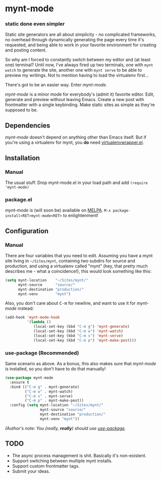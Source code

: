 # mynt-mode
### static done even simpler

Static site generators are all about simplicity - no complicated frameworks, no overhead through dynamically generating the page every time it's requested, and being able to work in your favorite environment for creating and posting content.

So why am I forced to constantly switch between my editor and (at least one) terminal? Until now, I've always fired up two terminals, one with `mynt watch` to generate the site, another one with `mynt serve` to be able to preview my writings. Not to mention having to load the virtualenv first...

There's got to be an easier way. Enter _mynt-mode_.

_mynt-mode_ is a minor mode for everybody's (admit it) favorite editor. Edit, generate and preview without leaving Emacs. Create a new post with frontmatter with a single keybinding. Make static sites as simple as they're supposed to be.

## Dependencies

_mynt-mode_ doesn't depend on anything other than Emacs itself. But if you're using a virtualenv for mynt, you **do** need [virtualenvwrapper.el][3].

## Installation

### Manual
The usual stuff. Drop mynt-mode.el in your load path and add `(require 'mynt-mode)`

### package.el
_mynt-mode_ is (will soon be) available on [MELPA][1]. `M-x package-install<RET>mynt-mode<RET>` to enlightenment!

## Configuration

### Manual
There are four variables that you need to edit. Assuming you have a mynt site living in `~/Sites/mynt`, containing two subdirs for source and production, and using a virtualenv called "mynt" (hey, that pretty much describes me - what a coincidence!), this would look something like this:

```` lisp
(setq mynt-location    "~/Sites/mynt/"
      mynt-source      "source/"
      mynt-destination "production/"
      mynt-venv        "mynt")
````

Also, you don't care about <kbd>C-m</kbd> for newline, and want to use it for _mynt-mode_ instead:
```` lisp
(add-hook 'mynt-mode-hook
          '(lambda ()
             (local-set-key (kbd "C-m g") 'mynt-generate)
             (local-set-key (kbd "C-m w") 'mynt-watch)
             (local-set-key (kbd "C-m s") 'mynt-serve)
             (local-set-key (kbd "C-m p") 'mynt-make-post)))
````

### use-package (Recommended)

Same scenario as above. As a bonus, this also makes sure that _mynt-mode_ is installed, so you don't have to do that manually!

```` lisp
(use-package mynt-mode
  :ensure t
  :bind (("C-m g" . mynt-generate)
         ("C-m w" . mynt-watch)
         ("C-m s" . mynt-serve)
         ("C-m p" . mynt-make-post))
  :config (setq mynt-location "~/Sites/mynt/"
                mynt-source "source/"
                mynt-destination "production/"
                mynt-venv "mynt"))
````

_(Author's note: You (really, **really**) should use [use-package][2]._

## TODO

- The async process management is shit. Basically it's non-existent.
- Support switching between multiple mynt installs.
- Support custom frontmatter tags.
- Submit your ideas.

[1]: http://melpa.org
[2]: https://github.com/jwiegley/use-package "You really should"
[3]: https://github.com/porterjamesj/virtualenvwrapper.el
